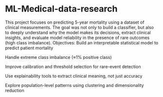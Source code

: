 # ML-Medical-data-research
This project focuses on predicting 5-year mortality using a dataset of clinical measurements. The goal was not only to build a classifier, but also to deeply understand why the model makes its decisions, extract clinical insights, and evaluate model reliability in the presence of rare outcomes (high class imbalance).
Objectives:
Build an interpretable statistical model to predict patient mortality

Handle extreme class imbalance (≈1% positive class)

Improve calibration and threshold selection for rare-event detection

Use explainability tools to extract clinical meaning, not just accuracy

Explore population-level patterns using clustering and dimensionality reduction
